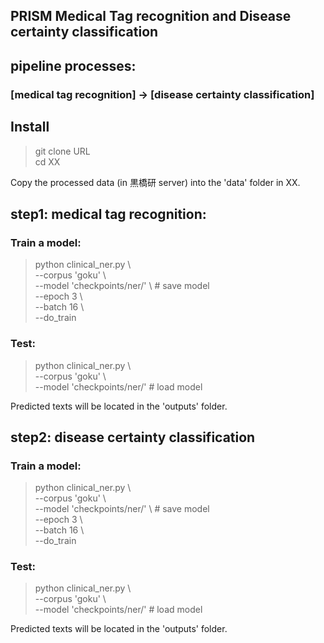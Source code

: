 ## PRISM Medical Tag recognition and Disease certainty classification

## pipeline processes: 

### [medical tag recognition] -> [disease certainty classification]

## Install
> git clone URL  
> cd XX

Copy the processed data (in 黒橋研 server) into the 'data' folder in XX. 

## step1: medical tag recognition:

### Train a model:
> python clinical\_ner.py \\  
> --corpus 'goku' \\  
> --model 'checkpoints/ner/' \\ # save model   
> --epoch 3 \\  
> --batch 16 \\  
> --do_train 

### Test:
> python clinical\_ner.py \\  
> --corpus 'goku' \\  
> --model 'checkpoints/ner/' # load model  

Predicted texts will be located in the 'outputs' folder.

## step2: disease certainty classification

### Train a model:
> python clinical\_ner.py \\  
> --corpus 'goku' \\  
> --model 'checkpoints/ner/' \\ # save model   
> --epoch 3 \\  
> --batch 16 \\  
> --do_train 

### Test:
> python clinical\_ner.py \\  
> --corpus 'goku' \\  
> --model 'checkpoints/ner/' # load model  

Predicted texts will be located in the 'outputs' folder.




